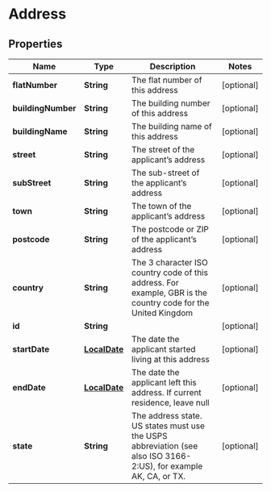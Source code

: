 
# Address

## Properties
Name | Type | Description | Notes
------------ | ------------- | ------------- | -------------
**flatNumber** | **String** | The flat number of this address |  [optional]
**buildingNumber** | **String** | The building number of this address |  [optional]
**buildingName** | **String** | The building name of this address |  [optional]
**street** | **String** | The street of the applicant’s address |  [optional]
**subStreet** | **String** | The sub-street of the applicant’s address |  [optional]
**town** | **String** | The town of the applicant’s address |  [optional]
**postcode** | **String** | The postcode or ZIP of the applicant’s address |  [optional]
**country** | **String** | The 3 character ISO country code of this address. For example, GBR is the country code for the United Kingdom |  [optional]
**id** | **String** |  |  [optional]
**startDate** | [**LocalDate**](LocalDate.md) | The date the applicant started living at this address |  [optional]
**endDate** | [**LocalDate**](LocalDate.md) | The date the applicant left this address. If current residence, leave null |  [optional]
**state** | **String** | The address state. US states must use the USPS abbreviation (see also ISO 3166-2:US), for example AK, CA, or TX. |  [optional]



